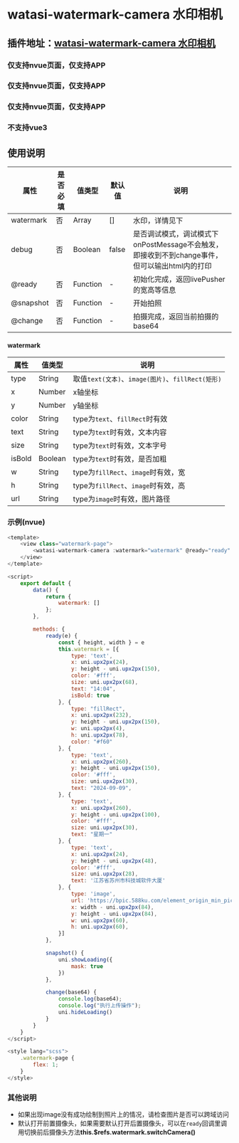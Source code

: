 # watasi-watermark-camera 水印相机

## 插件地址：[watasi-watermark-camera 水印相机](https://ext.dcloud.net.cn/plugin?id=20162)

### 仅支持nvue页面，仅支持APP
### 仅支持nvue页面，仅支持APP
### 仅支持nvue页面，仅支持APP

### 不支持vue3

## 使用说明
| 属性		| 是否必填	|  值类型	| 默认值	| 说明			|
| --------- | -------- 	| ----- 	| -- 	| ------------ |
| watermark|	否 		| Array	|[]	| 水印，详情见下		|
| debug|	否 		| Boolean	|false	| 是否调试模式，调试模式下onPostMessage不会触发，即接收到不到change事件，但可以输出html内的打印		|
| @ready  |否 |Function |- |初始化完成，返回livePusher的宽高等信息 	|
| @snapshot |否 |Function |- | 开始拍照 	|
| @change |否 |Function |- | 拍摄完成，返回当前拍摄的base64 	|

#### watermark
| 属性			|  值类型	|  说明							 	|
|---- 			| ----- 	| ----								|
|type|String |取值`text(文本)`、`image(图片)`、`fillRect(矩形)`|
|x|Number |x轴坐标|
|y|Number |y轴坐标|
|color|String |type为`text`、`fillRect`时有效|
|text|String |type为`text`时有效，文本内容|
|size|String |type为`text`时有效，文本字号|
|isBold|Boolean |type为`text`时有效，是否加粗|
|w|String |type为`fillRect`、`image`时有效，宽|
|h|String |type为`fillRect`、`image`时有效，高|
|url|String |type为`image`时有效，图片路径|

### 示例(nvue)
```javascript
<template>
	<view class="watermark-page">
		<watasi-watermark-camera :watermark="watermark" @ready="ready" @snapshot="snapshot" @change="change" />
	</view>
</template>

<script>
	export default {
		data() {
			return {
				watermark: []
			};
		},

		methods: {
			ready(e) {
				const { height, width } = e
				this.watermark = [{
					type: 'text',
					x: uni.upx2px(24),
					y: height - uni.upx2px(150),
					color: '#fff',
					size: uni.upx2px(68),
					text: "14:04",
					isBold: true
				}, {
					type: "fillRect",
					x: uni.upx2px(232),
					y: height - uni.upx2px(150),
					w: uni.upx2px(4),
					h: uni.upx2px(78),
					color: "#f60"
				}, {
					type: 'text',
					x: uni.upx2px(260),
					y: height - uni.upx2px(150),
					color: '#fff',
					size: uni.upx2px(30),
					text: "2024-09-09",
				}, {
					type: 'text',
					x: uni.upx2px(260),
					y: height - uni.upx2px(100),
					color: '#fff',
					size: uni.upx2px(30),
					text: "星期一"
				}, {
					type: 'text',
					x: uni.upx2px(24),
					y: height - uni.upx2px(48),
					color: '#fff',
					size: uni.upx2px(28),
					text: '江苏省苏州市科技城软件大厦'
				}, {
					type: 'image',
					url: 'https://bpic.588ku.com/element_origin_min_pic/00/15/94/7556aeca8408555.jpg',
					x: width - uni.upx2px(84),
					y: height - uni.upx2px(84),
					w: uni.upx2px(60),
					h: uni.upx2px(60),
				}]
			},

			snapshot() {
				uni.showLoading({
					mask: true
				})
			},

			change(base64) {
				console.log(base64);
				console.log("执行上传操作");
				uni.hideLoading()
			}
		}
	}
</script>

<style lang="scss">
	.watermark-page {
		flex: 1;
	}
</style>
```

### 其他说明
- 如果出现image没有成功绘制到照片上的情况，请检查图片是否可以跨域访问
- 默认打开前置摄像头，如果需要默认打开后置摄像头，可以在`ready`回调里调用切换前后摄像头方法**this.$refs.watermark.switchCamera()**

